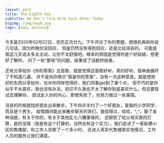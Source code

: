 ```yaml
---
layout: post
title: The Eighth Day
subtitle: We Don't Talk With Each Other Today
bigimg: /img/day8.png
tags: [sad, anxious]
---
```


今天是2020年02月22日，农历正月廿九。下午评论了你的票圈，想借机再和你说几句话，因为昨晚你没回应，
但是仍然没有得到回应，还是比较沮丧的。
可能是我这几天话太多太主动，让你不太舒服吧。根本的原因是觉得你是个好姑娘，想更好了解你，
问了一些“那啥”的问题，结果成了话题终结者。

还有分享给你《你的答案》这首歌，就是觉得这首歌好听，真的好听，我单曲循环了不知道几遍，
并不是向你暗示“我是你的答案”，没有一点这种意思，就是想把好的东西分享给你，也许你同样觉得好，我们同事get到了某个点，
但不巧的是你似乎不太喜欢，我也没有办法，初识不久我也不太了解你到底喜欢什么，但总要尝试去理解你，
尝试走入你的内心，即使失败了，也努力做过一些事情。

沮丧的时候就找好朋友出来散步。下午四点半约了一个好朋友，是我的小学同学，而且是个男生，
疫情期间能出来散步聊天的哥们，我信得过，哈哈，^_^。聊了各种话题，有关于你的，有关于其他乱七八糟事情的，
还聊到了给父母买房的打算，是的没错（我是有这个打算的，当然也有这个实力），我们走进了一家新建小区的售楼部，和工作人员聊了一个多小时，
还进入真实代售楼房实地情况，工作人员的服务让我们满意。
